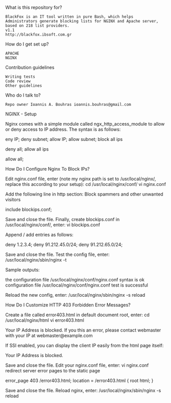 What is this repository for?

    BlackFox is an IT tool written in pure Bash, which helps Administrators generate blocking lists for NGINX and Apache server, based on 218 list providers.
    v1.1
    http://blackfox.ibsoft.com.gr

How do I get set up?

    APACHE
    NGINX

Contribution guidelines

    Writing tests
    Code review
    Other guidelines

Who do I talk to?

    Repo owner Ioannis A. Bouhras ioannis.bouhras@gmail.com

NGINX - Setup

Nginx comes with a simple module called ngx_http_access_module to allow or deny access to IP address. The syntax is as follows:

eny IP; deny subnet; allow IP; allow subnet;
block all ips

deny all;
allow all ips

allow all;

How Do I Configure Nginx To Block IPs?

Edit nginx.conf file, enter (note my nginx path is set to /usr/local/nginx/, replace this according to your setup):
cd /usr/local/nginx/conf/
vi nginx.conf

Add the following line in http section:
Block spammers and other unwanted visitors

include blockips.conf;

Save and close the file. Finally, create blockips.conf in /usr/local/nginx/conf/, enter:
vi blockips.conf

Append / add entries as follows:

deny 1.2.3.4; deny 91.212.45.0/24; deny 91.212.65.0/24;

Save and close the file. Test the config file, enter:
/usr/local/nginx/sbin/nginx -t

Sample outputs:

the configuration file /usr/local/nginx/conf/nginx.conf syntax is ok configuration file /usr/local/nginx/conf/nginx.conf test is successful

Reload the new config, enter:
/usr/local/nginx/sbin/nginx -s reload

How Do I Customize HTTP 403 Forbidden Error Messages?

Create a file called error403.html in default document root, enter:
cd /usr/local/nginx/html
vi error403.html

<html> <head><title>Error 403 - IP Address Blocked</title></head> <body> Your IP Address is blocked. If you this an error, please contact webmaster with your IP at webmaster@example.com </body> </html>

If SSI enabled, you can display the client IP easily from the html page itself:

Your IP Address is <!--#echo var="REMOTE_ADDR" --> blocked.

Save and close the file. Edit your nginx.conf file, enter:
vi nginx.conf
redirect server error pages to the static page

error_page 403 /error403.html; location = /error403.html { root html; }

Save and close the file. Reload nginx, enter:
/usr/local/nginx/sbin/nginx -s reload
